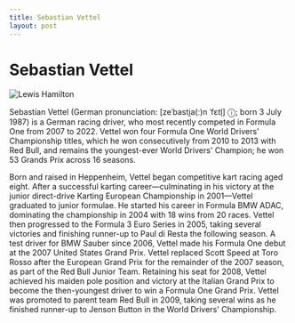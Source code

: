 ```yaml
---
title: Sebastian Vettel
layout: post
---
```


# Sebastian Vettel

![Lewis Hamilton](https://upload.wikimedia.org/wikipedia/commons/thumb/c/c9/Sebastian_Vettel_2012_Bahrain_GP.jpg/220px-Sebastian_Vettel_2012_Bahrain_GP.jpg)

Sebastian Vettel (German pronunciation: [zeˈbasti̯a(ː)n ˈfɛtl̩] ⓘ; born 3 July 1987) is a German racing driver, who most recently competed in Formula One from 2007 to 2022. Vettel won four Formula One World Drivers' Championship titles, which he won consecutively from 2010 to 2013 with Red Bull, and remains the youngest-ever World Drivers' Champion; he won 53 Grands Prix across 16 seasons.


Born and raised in Heppenheim, Vettel began competitive kart racing aged eight. After a successful karting career—culminating in his victory at the junior direct-drive Karting European Championship in 2001—Vettel graduated to junior formulae. He started his career in Formula BMW ADAC, dominating the championship in 2004 with 18 wins from 20 races. Vettel then progressed to the Formula 3 Euro Series in 2005, taking several victories and finishing runner-up to Paul di Resta the following season. A test driver for BMW Sauber since 2006, Vettel made his Formula One debut at the 2007 United States Grand Prix. Vettel replaced Scott Speed at Toro Rosso after the European Grand Prix for the remainder of the 2007 season, as part of the Red Bull Junior Team. Retaining his seat for 2008, Vettel achieved his maiden pole position and victory at the Italian Grand Prix to become the then-youngest driver to win a Formula One Grand Prix. Vettel was promoted to parent team Red Bull in 2009, taking several wins as he finished runner-up to Jenson Button in the World Drivers' Championship.



